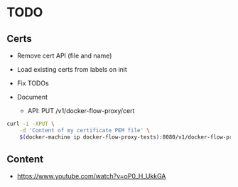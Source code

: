 # TODO

## Certs

* Remove cert API (file and name)
* Load existing certs from labels on init
* Fix TODOs
* Document

  * API: PUT /v1/docker-flow-proxy/cert


```bash
curl -i -XPUT \
    -d 'Content of my certificate PEM file' \
    $(docker-machine ip docker-flow-proxy-tests):8080/v1/docker-flow-proxy/cert?certName=viktor.pem
```

## Content

* https://www.youtube.com/watch?v=oP0_H_UkkGA